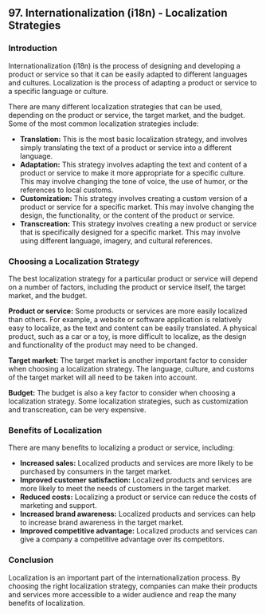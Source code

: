 ## 97. Internationalization (i18n) - Localization Strategies

### Introduction

Internationalization (i18n) is the process of designing and developing a product or service so that it can be easily adapted to different languages and cultures. Localization is the process of adapting a product or service to a specific language or culture.

There are many different localization strategies that can be used, depending on the product or service, the target market, and the budget. Some of the most common localization strategies include:

* **Translation:** This is the most basic localization strategy, and involves simply translating the text of a product or service into a different language.
* **Adaptation:** This strategy involves adapting the text and content of a product or service to make it more appropriate for a specific culture. This may involve changing the tone of voice, the use of humor, or the references to local customs.
* **Customization:** This strategy involves creating a custom version of a product or service for a specific market. This may involve changing the design, the functionality, or the content of the product or service.
* **Transcreation:** This strategy involves creating a new product or service that is specifically designed for a specific market. This may involve using different language, imagery, and cultural references.

### Choosing a Localization Strategy

The best localization strategy for a particular product or service will depend on a number of factors, including the product or service itself, the target market, and the budget.

**Product or service:** Some products or services are more easily localized than others. For example, a website or software application is relatively easy to localize, as the text and content can be easily translated. A physical product, such as a car or a toy, is more difficult to localize, as the design and functionality of the product may need to be changed.

**Target market:** The target market is another important factor to consider when choosing a localization strategy. The language, culture, and customs of the target market will all need to be taken into account.

**Budget:** The budget is also a key factor to consider when choosing a localization strategy. Some localization strategies, such as customization and transcreation, can be very expensive.

### Benefits of Localization

There are many benefits to localizing a product or service, including:

* **Increased sales:** Localized products and services are more likely to be purchased by consumers in the target market.
* **Improved customer satisfaction:** Localized products and services are more likely to meet the needs of customers in the target market.
* **Reduced costs:** Localizing a product or service can reduce the costs of marketing and support.
* **Increased brand awareness:** Localized products and services can help to increase brand awareness in the target market.
* **Improved competitive advantage:** Localized products and services can give a company a competitive advantage over its competitors.

### Conclusion

Localization is an important part of the internationalization process. By choosing the right localization strategy, companies can make their products and services more accessible to a wider audience and reap the many benefits of localization.
